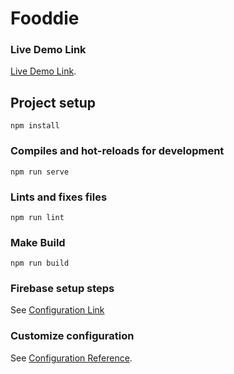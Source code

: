# Fooddie

### Live Demo Link
[Live Demo Link](https://learn-vuejs-f50e3.firebaseapp.com/).

## Project setup
```
npm install
```

### Compiles and hot-reloads for development
```
npm run serve
```

### Lints and fixes files
```
npm run lint
```

### Make Build
```
npm run build
```

### Firebase setup steps
See [Configuration Link](https://cli.vuejs.org/guide/deployment.html#firebase)

### Customize configuration
See [Configuration Reference](https://cli.vuejs.org/config/).
